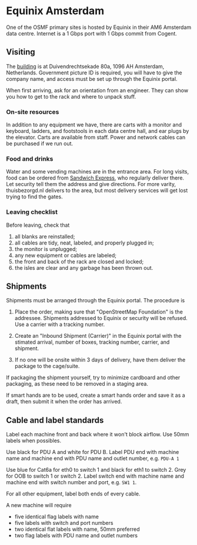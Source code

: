 # Equinix Amsterdam

One of the OSMF primary sites is hosted by Equinix in their AM6 Amsterdam data centre. Internet is a 1 Gbps port with 1 Gbps commit from Cogent.

## Visiting

The [building](https://www.openstreetmap.org/way/460515888) is at Duivendrechtsekade 80a, 1096 AH Amsterdam, Netherlands. Government picture ID is required, you will have to give the company name, and access must be set up through the Equinix portal.

When first arriving, ask for an orientation from an engineer. They can show you how to get to the rack and where to unpack stuff.

### On-site resources
In addition to any equipment we have, there are carts with a monitor and keyboard, ladders, and footstools in each data centre hall, and ear plugs by the elevator. Carts are available from staff. Power and network cables can be purchased if we run out.

### Food and drinks
Water and some vending machines are in the entrance area. For long visits, food can be ordered from [Sandwich Express](https://www.sandwich-express.nl), who regularly deliver there. Let security tell them the address and give directions. For more varity, thuisbezorgd.nl delivers to the area, but most delivery services will get lost trying to find the gates.

### Leaving checklist

Before leaving, check that

1. all blanks are reinstalled;
2. all cables are tidy, neat, labeled, and properly plugged in;
3. the monitor is unplugged;
4. any new equipment or cables are labeled;
5. the front and back of the rack are closed and locked;
6. the isles are clear and any garbage has been thrown out.

## Shipments

Shipments must be arranged through the Equinix portal. The procedure is

1. Place the order, making sure that "OpenStreetMap Foundation" is the addressee. Shipments addressed to Equinix or security will be refused. Use a carrier with a tracking number. 

2. Create an "Inbound Shipment (Carrier)" in the Equinix portal with the stimated arrival, number of boxes, tracking number, carrier, and shipment.

3. If no one will be onsite within 3 days of delivery, have them deliver the package to the cage/suite.

If packaging the shipment yourself, try to minimize cardboard and other packaging, as these need to be removed in a staging area.

If smart hands are to be used, create a smart hands order and save it as a draft, then submit it when the order has arrived.

## Cable and label standards

Label each machine front and back where it won't block airflow. Use 50mm labels when possibles.

Use black for PDU A and white for PDU B. Label PDU end with machine name and machine end with PDU name and outlet number, e.g. `PDU-A 1`

Use blue for Cat6a for eth0 to switch 1 and black for eth1 to switch 2. Grey for OOB to switch 1 or switch 2. Label switch end with machine name and machine end with switch number and port, e.g. `SW1 1`.

For all other equipment, label both ends of every cable.

A new machine will require
- five identical flag labels with name
- five labels with switch and port numbers
- two identical flat labels with name, 50mm preferred
- two flag labels with PDU name and outlet numbers
